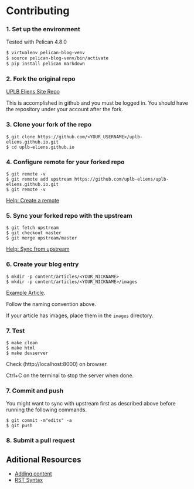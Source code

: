 # Contributing

### 1. Set up the environment
Tested with Pelican 4.8.0

```bash
$ virtualenv pelican-blog-venv
$ source pelican-blog-venv/bin/activate
$ pip install pelican markdown
```
### 2. Fork the original repo

[UPLB Eliens Site Repo](https://github.com/uplb-eliens/uplb-eliens.github.io)

This is accomplished in github and you must be logged in. You should have the repository under your account after the fork.

### 3. Clone your fork of the repo

```
$ git clone https://github.com/<YOUR_USERNAME>/uplb-eliens.github.io.git
$ cd uplb-eliens.github.io
```

### 4. Configure remote for your forked repo

```
$ git remote -v
$ git remote add upstream https://github.com/uplb-eliens/uplb-eliens.github.io.git
$ git remote -v
```

[Help: Create a remote](https://help.github.com/en/articles/configuring-a-remote-for-a-fork)

### 5. Sync your forked repo with the upstream

```
$ git fetch upstream
$ git checkout master
$ git merge upstream/master
```

[Help: Sync from upstream](https://help.github.com/en/articles/syncing-a-fork)

### 6. Create your blog entry
```
$ mkdir -p content/articles/<YOUR_NICKNAME>
$ mkdir -p content/articles/<YOUR_NICKNAME>/images
```
[Example Article](https://raw.githubusercontent.com/uplb-eliens/uplb-eliens.github.io/master/content/articles/jach/jach_002.rst).

Follow the naming convention above.

If your article has images, place them in the `images` directory.


### 7. Test 

```
$ make clean
$ make html
$ make devserver
```

Check (http://localhost:8000) on browser.

Ctrl+C on the terminal to stop the server when done.


### 7. Commit and push

You might want to sync with upstream first as described above before 
running the following commands.

```
$ git commit -m"edits" -a
$ git push
```

### 8. Submit a pull request



## Aditional Resources

* [Adding content](https://docs.getpelican.com/en/latest/content.html)
* [RST Syntax](https://github.com/ralsina/rst-cheatsheet/blob/master/rst-cheatsheet.rst) 

